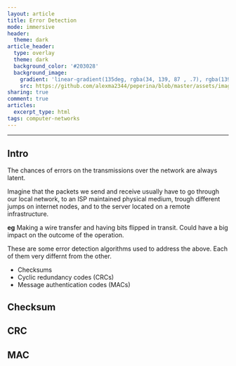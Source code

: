 ```yaml
---
layout: article
title: Error Detection
mode: immersive
header:
  theme: dark
article_header:
  type: overlay
  theme: dark
  background_color: '#203028'
  background_image:
    gradient: 'linear-gradient(135deg, rgba(34, 139, 87 , .7), rgba(139, 34, 139, .5))'
    src: https://github.com/alexma2344/peperina/blob/master/assets/images/radiohead.jpg?raw=true"
sharing: true
comment: true
articles:
  excerpt_type: html
tags: computer-networks
---
```


<!--more-->

---

## Intro

The chances of errors on the transmissions over the network are always latent.

Imagine that the packets we send and receive usually have to go through our local network, to an ISP maintained physical medium, trough different jumps on internet nodes, and to the server located on a remote infrastructure.

**eg** Making a wire transfer and having bits flipped in transit. Could have a big impact on the outcome of the operation.

These are some error detection algorithms used to address the above. Each of them very differnt from the other.
- Checksums
- Cyclic redundancy codes (CRCs)
- Message authentication codes (MACs)

## Checksum

## CRC

## MAC